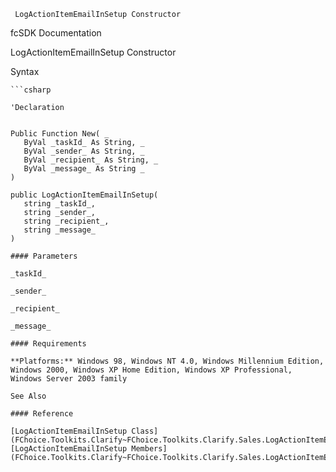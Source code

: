 ﻿     LogActionItemEmailInSetup Constructor                                                   

fcSDK Documentation

LogActionItemEmailInSetup Constructor

Syntax

```vbnet
```csharp

'Declaration
 

Public Function New( _
   ByVal _taskId_ As String, _
   ByVal _sender_ As String, _
   ByVal _recipient_ As String, _
   ByVal _message_ As String _
)

public LogActionItemEmailInSetup( 
   string _taskId_,
   string _sender_,
   string _recipient_,
   string _message_
)

#### Parameters

_taskId_

_sender_

_recipient_

_message_

#### Requirements

**Platforms:** Windows 98, Windows NT 4.0, Windows Millennium Edition, Windows 2000, Windows XP Home Edition, Windows XP Professional, Windows Server 2003 family

See Also

#### Reference

[LogActionItemEmailInSetup Class](FChoice.Toolkits.Clarify~FChoice.Toolkits.Clarify.Sales.LogActionItemEmailInSetup.md)  
[LogActionItemEmailInSetup Members](FChoice.Toolkits.Clarify~FChoice.Toolkits.Clarify.Sales.LogActionItemEmailInSetup_members.md)
